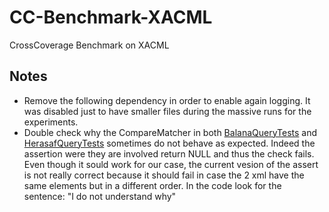 # CC-Benchmark-XACML

CrossCoverage Benchmark on XACML


Notes
----------
 * Remove the following dependency in order to enable again logging. It was disabled just to have smaller files during the massive runs for the experiments.
 * Double check why the CompareMatcher in both [BalanaQueryTests](src/test/java/it/cnr/iasi/saks/cc/benchmark/xacml/tests/balana/BalanaQueryTests.java) and [HerasafQueryTests](src/test/java/it/cnr/iasi/saks/cc/benchmark/xacml/tests/herasaf/HerasafQueryTests.java) sometimes do not behave as expected. Indeed the assertion were they are involved return NULL and thus the check fails. Even though it sould work for our case, the current vesion of the assert is not really correct because it should fail in case the 2 xml have the same elements but in a different order. In the code look for the sentence: "I do not understand why"
